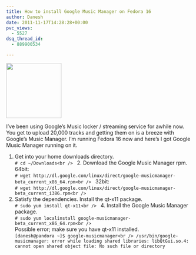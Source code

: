 ```yaml
---
title: How to install Google Music Manager on Fedora 16
author: Danesh
date: 2011-11-17T14:28:28+00:00
pvc_views:
  - 5527
dsq_thread_id:
  - 889900534

---
```

<img loading="lazy" class="alignnone size-thumbnail wp-image-2323" title="Google-Music-Icon" src="/wp-content/uploads/2011/11/Google-Music-Icon-150x150.png" alt="" width="150" height="150" srcset="/wp-content/uploads/2011/11/Google-Music-Icon-150x150.png 150w, /wp-content/uploads/2011/11/Google-Music-Icon.png 256w" sizes="(max-width: 150px) 100vw, 150px" />

I&#8217;ve been using Google&#8217;s Music locker / streaming service for awhile now. You get to upload 20,000 tracks and getting them on is a breeze with Google&#8217;s Music Manager. I&#8217;m running Fedora 16 now and here&#8217;s I got Google Music Manager running on it.

1. Get into your home downloads directory.  
`# cd ~/Downloads<br />
` 2. Download the Google Music Manager rpm.  
64bit:  
`# wget http://dl.google.com/linux/direct/google-musicmanager-beta_current_x86_64.rpm<br />
` 32bit:  
`# wget http://dl.google.com/linux/direct/google-musicmanager-beta_current_i386.rpm<br />
`  
3. Satisfy the dependencies. Install the qt-x11 package.  
`# sudo yum install qt-x11<br />
` 4. Install the Google Music Manager package.  
`# sudo yum localinstall google-musicmanager-beta_current_x86_64.rpm<br />
`  
Possible error; make sure you have qt-x11 installed.  
`[danesh@pandora ~]$ google-musicmanager<br />
/usr/bin/google-musicmanager: error while loading shared libraries: libQtGui.so.4: cannot open shared object file: No such file or directory`